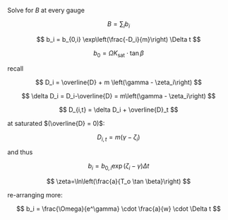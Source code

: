 
Solve for $B$ at every gauge

$$ B=\sum_ib_i $$

<!-- $$ b_i = b_{0,i} \exp\left(\frac{D_\text{inc}-D_i}{m}\right) \Delta t $$ -->

$$ b_i = b_{0,i} \exp\left(\frac{-D_i}{m}\right) \Delta t $$

$$ b_0 = \Omega K_\text{sat}\cdot\tan\beta $$

recall

$$ D_i = \overline{D} + m \left(\gamma - \zeta_i\right) $$

$$ \delta D_i = D_i-\overline{D} = m\left(\gamma - \zeta_i\right) $$

$$ D_{i,t} = \delta D_i + \overline{D}_t $$

at saturated $(\overline{D} = 0)$:

$$
    D_{i,t} =  m\left(\gamma - \zeta_i\right) 
$$

and thus

$$
    b_i = b_{0,i} \exp\left(\zeta_i - \gamma\right) \Delta t
$$

$$ \zeta=\ln\left(\frac{a}{T_o \tan \beta}\right) $$

re-arranging more:

$$
  b_i = \frac{\Omega}{e^\gamma}  \cdot \frac{a}{w} \cdot \Delta t
$$
